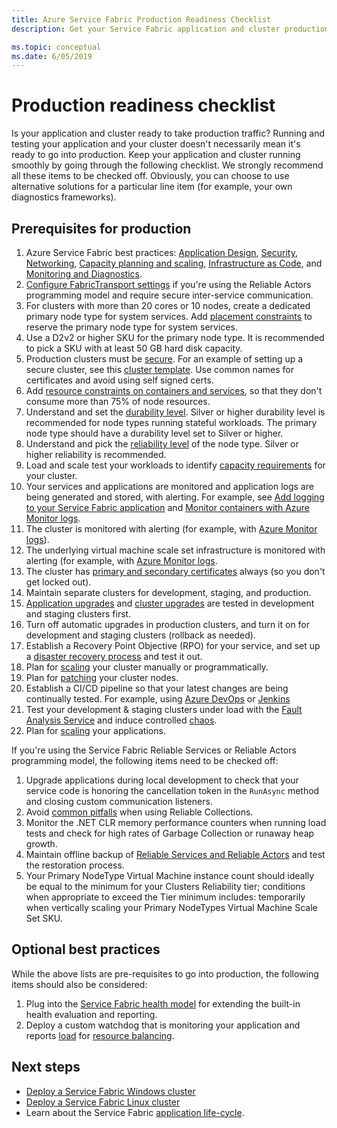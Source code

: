 ```yaml
---
title: Azure Service Fabric Production Readiness Checklist
description: Get your Service Fabric application and cluster production ready by following best practices.

ms.topic: conceptual
ms.date: 6/05/2019
---
```


# Production readiness checklist

Is your application and cluster ready to take production traffic? Running and testing your application and your cluster doesn't necessarily mean it's ready to go into production. Keep your application and cluster running smoothly by going through the following checklist. We strongly recommend all these items to be checked off. Obviously, you can choose to use alternative solutions for a particular line item  (for example, your own diagnostics frameworks).


## Prerequisites for production
1. Azure Service Fabric best practices: [Application Design](./service-fabric-best-practices-applications.md), [Security](./service-fabric-best-practices-security.md), [Networking](./service-fabric-best-practices-networking.md), [Capacity planning and scaling](./service-fabric-best-practices-capacity-scaling.md), [Infrastructure as Code](./service-fabric-best-practices-infrastructure-as-code.md), and [Monitoring and Diagnostics](./service-fabric-best-practices-monitoring.md). 
1. [Configure FabricTransport settings](./service-fabric-reliable-actors-fabrictransportsettings.md) if you're using the Reliable Actors programming model and require secure inter-service communication.
1. For clusters with more than 20 cores or 10 nodes, create a dedicated primary node type for system services. Add [placement constraints](service-fabric-cluster-resource-manager-advanced-placement-rules-placement-policies.md) to reserve the primary node type for system services.
1. Use a D2v2 or higher SKU for the primary node type. It is recommended to pick a SKU with at least 50 GB hard disk capacity.
1. Production clusters must be [secure](service-fabric-cluster-security.md). For an example of setting up a secure cluster, see this [cluster template](https://github.com/Azure-Samples/service-fabric-cluster-templates/tree/master/7-VM-Windows-3-NodeTypes-Secure-NSG). Use common names for certificates and avoid using self signed certs.
1. Add [resource constraints on containers and services](service-fabric-resource-governance.md), so that they don't consume more than 75% of node resources. 
1. Understand and set the [durability level](service-fabric-cluster-capacity.md#the-durability-characteristics-of-the-cluster). Silver or higher durability level is recommended for node types running stateful workloads. The primary node type should have a durability level set to Silver or higher.
1. Understand and pick the [reliability level](service-fabric-cluster-capacity.md#the-reliability-characteristics-of-the-cluster) of the node type. Silver or higher reliability is recommended.
1. Load and scale test your workloads to identify [capacity requirements](service-fabric-cluster-capacity.md) for your cluster. 
1. Your services and applications are monitored and application logs are being generated and stored, with alerting. For example, see [Add logging to your Service Fabric application](service-fabric-how-to-diagnostics-log.md) and [Monitor containers with Azure Monitor logs](service-fabric-diagnostics-oms-containers.md).
1. The cluster is monitored with alerting (for example, with [Azure Monitor logs](service-fabric-diagnostics-event-analysis-oms.md)). 
1. The underlying virtual machine scale set infrastructure is monitored with alerting (for example, with [Azure Monitor logs](service-fabric-diagnostics-oms-agent.md).
1. The cluster has [primary and secondary certificates](service-fabric-cluster-security-update-certs-azure.md) always (so you don't get locked out).
1. Maintain separate clusters for development, staging, and production. 
1. [Application upgrades](service-fabric-application-upgrade.md) and [cluster upgrades](service-fabric-tutorial-upgrade-cluster.md) are tested in development and staging clusters first. 
1. Turn off automatic upgrades in production clusters, and turn it on for development and staging clusters (rollback as needed). 
1. Establish a Recovery Point Objective (RPO) for your service, and set up a [disaster recovery process](service-fabric-disaster-recovery.md) and test it out.
1. Plan for [scaling](service-fabric-cluster-scaling.md) your cluster manually or programmatically.
1. Plan for [patching](service-fabric-patch-orchestration-application.md) your cluster nodes. 
1. Establish a CI/CD pipeline so that your latest changes are being continually tested. For example, using [Azure DevOps](service-fabric-tutorial-deploy-app-with-cicd-vsts.md) or [Jenkins](service-fabric-cicd-your-linux-applications-with-jenkins.md)
1. Test your development & staging clusters under load with the [Fault Analysis Service](service-fabric-testability-overview.md) and induce controlled [chaos](service-fabric-controlled-chaos.md). 
1. Plan for [scaling](service-fabric-concepts-scalability.md) your applications. 


If you're using the Service Fabric Reliable Services or Reliable Actors programming model, the following items need to be checked off:
1. Upgrade applications during local development to check that your service code is honoring the cancellation token in the `RunAsync` method and closing custom communication listeners.
1. Avoid [common pitfalls](service-fabric-work-with-reliable-collections.md) when using Reliable Collections.
1. Monitor the .NET CLR memory performance counters when running load tests and check for high rates of Garbage Collection or runaway heap growth.
1. Maintain offline backup of [Reliable Services and Reliable Actors](service-fabric-reliable-services-backup-restore.md) and test the restoration process.
1. Your Primary NodeType Virtual Machine instance count should ideally be equal to the minimum for your Clusters Reliability tier; conditions when appropriate to exceed the Tier minimum includes: temporarily when vertically scaling your Primary NodeTypes Virtual Machine Scale Set SKU.

## Optional best practices

While the above lists are pre-requisites to go into production, the following items should also be considered:
1. Plug into the [Service Fabric health model](service-fabric-health-introduction.md) for extending the built-in health evaluation and reporting.
1. Deploy a custom watchdog that is monitoring your application and reports [load](service-fabric-cluster-resource-manager-metrics.md) for [resource balancing](service-fabric-cluster-resource-manager-balancing.md). 


## Next steps
* [Deploy a Service Fabric Windows cluster](service-fabric-tutorial-create-vnet-and-windows-cluster.md)
* [Deploy a Service Fabric Linux cluster](service-fabric-tutorial-create-vnet-and-linux-cluster.md)
* Learn about the Service Fabric [application life-cycle](service-fabric-application-lifecycle.md).
